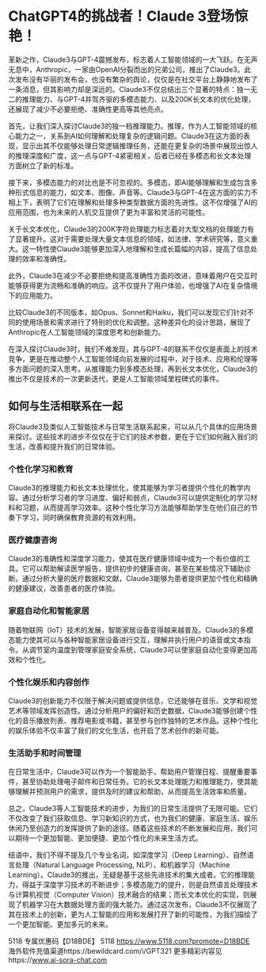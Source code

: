 # ChatGPT4的挑战者！Claude 3登场惊艳！

革新之作，Claude3与GPT-4震撼发布，标志着人工智能领域的一大飞跃。在无声无息中，Anthropic，一家由OpenAI分裂而出的兄弟公司，推出了Claude3。此次发布没有华丽的发布会，也没有繁杂的舆论，仅仅是在社交平台上静静地发布了一条消息，但其影响力却是深远的。Claude3不仅总结出三个显著的特点：独一无二的推理能力、与GPT-4并驾齐驱的多模态能力、以及200K长文本的优化处理，还展现了减少不必要拒绝、准确性更高等其他亮点。

首先，让我们深入探讨Claude3的独一档推理能力。推理，作为人工智能领域的核心能力之一，关系到AI如何理解和处理复杂的逻辑问题。Claude3在这方面的表现，显示出其不仅能够处理日常逻辑推理任务，还能在更复杂的场景中展现出惊人的推理深度和广度，这一点与GPT-4紧密相关，后者已经在多模态和长文本处理方面树立了新的标准。

接下来，多模态能力的对比也是不可忽视的。多模态，即AI能够理解和生成包含多种形式信息的能力，如文本、图像、声音等。Claude3与GPT-4在这方面的实力不相上下，表明了它们在理解和处理多种类型数据方面的先进性。这不仅增强了AI的应用范围，也为未来的人机交互提供了更为丰富和灵活的可能性。

关于长文本优化，Claude3的200K字符处理能力标志着对大型文档的处理能力有了显著提升。这对于需要处理大量文本信息的领域，如法律、学术研究等，意义重大。这一特性使Claude3能够更加深入地理解和生成长篇幅的内容，提高了信息处理的效率和准确性。

此外，Claude3在减少不必要拒绝和提高准确性方面的改进，意味着用户在交互时能够获得更为流畅和准确的响应。这不仅提升了用户体验，也增强了AI在复杂情境下的应用能力。

比较Claude3的不同版本，如Opus、Sonnet和Haiku，我们可以发现它们针对不同的使用场景和需求进行了特别的优化和调整。这种差异化的设计思路，展现了Anthropic在人工智能领域的深度思考和创新能力。

在深入探讨Claude3时，我们不难发现，其与GPT-4的联系不仅仅是表面上的技术竞争，更是在推动整个人工智能领域向前发展的过程中，对于技术、应用和伦理等多方面问题的深入思考。从推理能力到多模态处理，再到长文本优化，Claude3的推出不仅是技术的一次更新迭代，更是人工智能领域里程碑式的事件。

## 如何与生活相联系在一起

将Claude3及类似人工智能技术与日常生活联系起来，可以从几个具体的应用场景来探讨。这些技术的进步不仅仅在于它们的技术参数，更在于它们如何融入我们的生活，改善和提升我们的日常体验。

### 个性化学习和教育

Claude3的推理能力和长文本处理优化，使其能够为学习者提供个性化的教学内容。通过分析学习者的学习进度、偏好和弱点，Claude3可以提供定制化的学习材料和习题，从而提高学习效率。这种个性化学习方法能够帮助学生在他们自己的节奏下学习，同时确保教育资源的有效利用。

### 医疗健康咨询

Claude3的准确性和深度学习能力，使其在医疗健康领域中成为一个有价值的工具。它可以帮助解读医学报告，提供初步的健康咨询，甚至在某些情况下辅助诊断。通过分析大量的医疗数据和文献，Claude3能够为患者提供更加个性化和精确的健康建议，改善患者的医疗体验。

### 家庭自动化和智能家居

随着物联网（IoT）技术的发展，智能家居设备变得越来越普及。Claude3的多模态能力使其可以与各种智能家居设备进行交互，理解并执行用户的语音或文本指令。从调节室内温度到管理家庭安全系统，Claude3可以使家庭自动化变得更加高效和个性化。

### 个性化娱乐和内容创作

Claude3的创新能力不仅限于解决问题或提供信息，它还能够在音乐、文学和视觉艺术等领域发挥创造性。通过分析用户的偏好和历史数据，Claude3能够创建个性化的音乐播放列表、推荐电影或书籍，甚至参与创作独特的艺术作品。这种个性化的娱乐体验不仅丰富了我们的文化生活，也开启了艺术创作的新可能。

### 生活助手和时间管理

在日常生活中，Claude3可以作为一个智能助手，帮助用户管理日程、提醒重要事件，甚至协助处理电子邮件和日常任务。它的长文本处理能力和推理能力，使其能够理解并预测用户的需求，提供及时的建议和帮助，从而提高生活效率和质量。

总之，Claude3等人工智能技术的进步，为我们的日常生活提供了无限可能。它们不仅改变了我们获取信息、学习新知识的方式，也为我们的健康、家庭生活、娱乐休闲乃至创造力的发挥提供了新的途径。随着这些技术的不断发展和应用，我们可以期待一个更加智能、更加便捷、更加个性化的未来生活方式。

结语中，我们不得不提及几个专业名词，如深度学习（Deep Learning）、自然语言处理（Natural Language Processing, NLP）、和机器学习（Machine Learning）。Claude3的推出，无疑是基于这些先进技术的集大成者。它的推理能力，得益于深度学习技术的不断进步；多模态能力的提升，则是自然语言处理技术与计算机视觉（Computer Vision）技术融合的结果；而长文本优化的实现，则展现了机器学习在大数据处理方面的强大能力。通过这次发布，Claude3不仅展现了其在技术上的创新，更为人工智能的应用和发展打开了新的可能性，为我们描绘了一个更加智能、更加多元的未来。

5118   专属优惠码【D18BDE】
5118 https://www.5118.com?promote=D18BDE
海外软件充值渠道https://bewildcard.com/i/GPT321
更多精彩内容见https://www.ai-sora-chat.com
